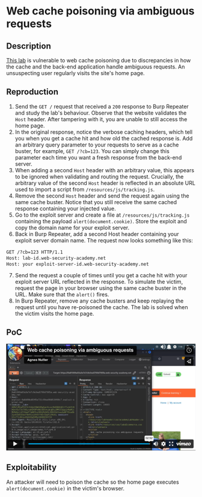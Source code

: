 # Web cache poisoning via ambiguous requests

## Description

[This lab](https://portswigger.net/web-security/host-header/exploiting/lab-host-header-web-cache-poisoning-via-ambiguous-requests) is vulnerable to web cache poisoning due to discrepancies in how the cache and the back-end application handle ambiguous requests. An unsuspecting user regularly visits the site's home page.

## Reproduction

1. Send the `GET /` request that received a `200` response to Burp Repeater and study the lab's behaviour. Observe that the website validates the `Host` header. After tampering with it, you are unable to still access the home page.
2. In the original response, notice the verbose caching headers, which tell you when you get a cache hit and how old the cached response is. Add an arbitrary query parameter to your requests to serve as a cache buster, for example, `GET /?cb=123`. You can simply change this parameter each time you want a fresh response from the back-end server.
3. When adding a second `Host` header with an arbitrary value, this appears to be ignored when validating and routing the request. Crucially, the arbitrary value of the second `Host` header is reflected in an absolute URL used to import a script from `/resources/js/tracking.js`.
4. Remove the second `Host` header and send the request again using the same cache buster. Notice that you still receive the same cached response containing your injected value.
5. Go to the exploit server and create a file at ``/resources/js/tracking.js`` containing the payload `alert(document.cookie)`. Store the exploit and copy the domain name for your exploit server.
6. Back in Burp Repeater, add a second Host header containing your exploit server domain name. The request now looks something like this:

```text
GET /?cb=123 HTTP/1.1
Host: lab-id.web-security-academy.net
Host: your exploit-server-id.web-security-academy.net
```

7. Send the request a couple of times until you get a cache hit with your exploit server URL reflected in the response. To simulate the victim, request the page in your browser using the same cache buster in the URL. Make sure that the ``alert()`` fires.
8. In Burp Repeater, remove any cache busters and keep replaying the request until you have re-poisoned the cache. The lab is solved when the victim visits the home page.

## PoC

[![Screencast PoC Web cache poisoning via ambiguous requests](../../_static/images/vids/ambiguous-requests.png)](https://vimeo.com/802252520)

## Exploitability

An attacker will need to poison the cache so the home page executes `alert(document.cookie)` in the victim's browser. 
